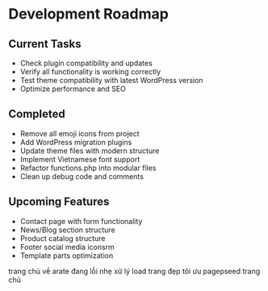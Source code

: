 # Development Roadmap

## Current Tasks
- Check plugin compatibility and updates
- Verify all functionality is working correctly
- Test theme compatibility with latest WordPress version
- Optimize performance and SEO

## Completed
- Remove all emoji icons from project
- Add WordPress migration plugins
- Update theme files with modern structure
- Implement Vietnamese font support
- Refactor functions.php into modular files
- Clean up debug code and comments

## Upcoming Features
- Contact page with form functionality
- News/Blog section structure
- Product catalog structure
- Footer social media iconsrm
- Template parts optimization

trang chủ
về arate đang lỗi nhẹ
xử lý load trang đẹp
tôi ưu pagepseed trang chủ
